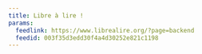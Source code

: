 ```yaml
---
title: Libre à lire !
params:
  feedlink: https://www.librealire.org/?page=backend
  feedid: 003f35d3edd30f4a4d30252e821c1198
---
```

